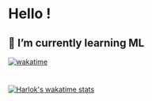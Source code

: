 # Hello !
## 🌱 I’m currently learning ML
[![wakatime](https://wakatime.com/badge/user/1e60395f-b6d7-4788-b234-afb0443b1e8b.svg)](https://wakatime.com/@1e60395f-b6d7-4788-b234-afb0443b1e8b)

<h1></h1>

[![Harlok's wakatime stats](https://github-readme-stats.vercel.app/api/wakatime?username=tarouimokenpi&layout=compact)](https://github.com/anuraghazra/github-readme-stats)






<!--
**tarou-imokenpi/tarou-imokenpi** is a ✨ _special_ ✨ repository because its `README.md` (this file) appears on your GitHub profile.

Here are some ideas to get you started:

- 🔭 I’m currently working on ...
- 🌱 I’m currently learning ...
- 👯 I’m looking to collaborate on ...
- 🤔 I’m looking for help with ...
- 💬 Ask me about ...
- 📫 How to reach me: ...
- 😄 Pronouns: ...
- ⚡ Fun fact: ...
-->
